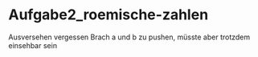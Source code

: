 # Aufgabe2_roemische-zahlen

Ausversehen vergessen Brach a und b zu pushen, müsste aber trotzdem einsehbar sein
